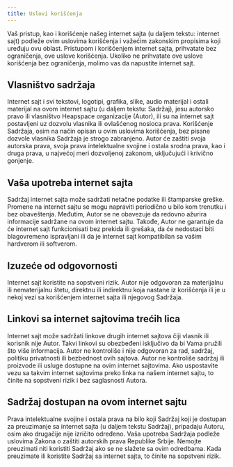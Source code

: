```yaml
---
title: Uslovi korišćenja
---
```


Vaš pristup, kao i korišćenje našeg internet sajta (u daljem tekstu: internet sajt) podleže ovim uslovima korišćenja i važećim zakonskim propisima koji uređuju ovu oblast. Pristupom i korišćenjem internet sajta, prihvatate bez ograničenja, ove uslove korišćenja. Ukoliko ne prihvatate ove uslove korišćenja bez ograničenja, molimo vas da napustite internet sajt.

## Vlasništvo sadržaja

Internet sajt i svi tekstovi, logotipi, grafika, slike, audio materijal i ostali materijal na ovom internet sajtu (u daljem tekstu: Sadržaj), jesu autorsko pravo ili vlasništvo Heapspace organizacije (Autor), ili su na internet sajt postavljeni uz dozvolu vlasnika ili ovlašćenog nosioca prava. Korišćenje Sadržaja, osim na način opisan u ovim uslovima korišćenja, bez pisane dozvole vlasnika Sadržaja je strogo zabranjeno. Autor će zaštiti svoja autorska prava, svoja prava intelektualne svojine i ostala srodna prava, kao i druga prava, u najvećoj meri dozvoljenoj zakonom, uključujući i krivično gonjenje.

## Vaša upotreba internet sajta

Sadržaj internet sajta može sadržati netačne podatke ili štamparske greške. Promene na internet sajtu se mogu napraviti periodično u bilo kom trenutku i bez obaveštenja. Međutim, Autor se ne obavezuje da redovno ažurira informacije sadržane na ovom internet sajtu. Takođe, Autor ne garantuje da će internet sajt funkcionisati bez prekida ili grešaka, da će nedostaci biti blagovremeno ispravljani ili da je internet sajt kompatibilan sa vašim hardverom ili softverom.

## Izuzeće od odgovornosti

Internet sajt koristite na sopstveni rizik. Autor nije odgovoran za materijalnu ili nematerijalnu štetu, direktnu ili indirektnu koja nastane iz korišćenja ili je u nekoj vezi sa korišćenjem internet sajta ili njegovog Sadržaja.

## Linkovi sa internet sajtovima trećih lica

Internet sajt može sadržati linkove drugih internet sajtova čiji vlasnik ili korisnik nije Autor. Takvi linkovi su obezbeđeni isključivo da bi Vama pružili što više informacija. Autor ne kontroliše i nije odgovoran za rad, sadržaj, politiku privatnosti ili bezbednost ovih sajtova. Autor ne kontroliše sadržaj ili proizvode ili usluge dostupne na ovim internet sajtovima. Ako uspostavite vezu sa takvim internet sajtovima preko linka na našem internet sajtu, to činite na sopstveni rizik i bez saglasnosti Autora.

## Sadržaj dostupan na ovom internet sajtu

Prava intelektualne svojine i ostala prava na bilo koji Sadržaj koji je dostupan za preuzimanje sa internet sajta (u daljem tekstu Sadržaj), pripadaju Autoru, osim ako drugačije nije izričito određeno. Vaša upotreba Sadržaja podleže uslovima Zakona o zaštiti autorskih prava Republike Srbije. Nemojte preuzimati niti koristiti Sadržaj ako se ne slažete sa ovim odredbama. Kada preuzimate ili koristite Sadržaj sa internet sajta, to činite na sopstveni rizik.
